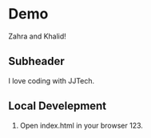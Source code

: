 # Demo

Zahra and Khalid!

## Subheader

I love coding with JJTech.

## Local Develepment 

1. Open index.html in your browser 123. 